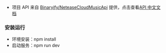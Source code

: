 
* 项目 API 来自 [Binaryify/NeteaseCloudMusicApi](https://github.com/Binaryify/NeteaseCloudMusicApi) 提供，点击查看[API 中文文档](https://binaryify.github.io/NeteaseCloudMusicApi/#/?id=%e9%aa%8c%e8%af%81%e9%aa%8c%e8%af%81%e7%a0%81)

### 安装运行
* 环境安装：npm install
* 启动服务：npm run dev
